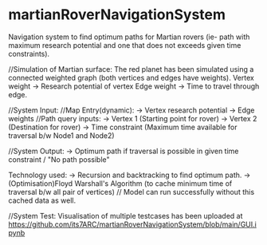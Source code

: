 # martianRoverNavigationSystem
Navigation system to find optimum paths for Martian rovers (ie- path with maximum research potential and one that does not exceeds given time constraints).

//Simulation of Martian surface:
The red planet has been simulated using a connected weighted graph (both vertices and edges have weights).
Vertex weight -> Research potential of vertex
Edge weight -> Time to travel through edge.

//System Input:
  //Map Entry(dynamic):
  -> Vertex research potential
  -> Edge weights
  //Path query inputs:
  -> Vertex 1 (Starting point for rover)
  -> Vertex 2 (Destination for rover)
  -> Time constraint (Maximum time available for traversal b/w Node1 and Node2)
  
//System Output:
  -> Optimum path if traversal is possible in given time constraint / "No path possible"


Technology used:
-> Recursion and backtracking to find optimum path.
-> (Optimisation)Floyd Warshall's Algorithm (to cache minimum time of traversal b/w all pair of vertices) // Model can run successfully without this cached data as well.

//System Test: 
Visualisation of multiple testcases has been uploaded at https://github.com/its7ARC/martianRoverNavigationSystem/blob/main/GUI.ipynb 
